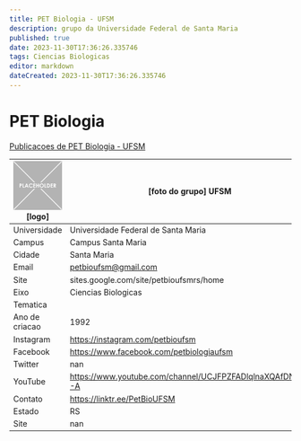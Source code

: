 ```yaml
---
title: PET Biologia - UFSM
description: grupo da Universidade Federal de Santa Maria
published: true
date: 2023-11-30T17:36:26.335746
tags: Ciencias Biologicas
editor: markdown
dateCreated: 2023-11-30T17:36:26.335746
---
```


# PET Biologia

[Publicacoes de PET Biologia - UFSM](/atividade/264PETBiologiaUFSM/feed.md)

| ![placeholder.png](/placeholder.png) [logo] | [foto do grupo] UFSM         |
| ------------------------------------------- | ------------------------------------------------- |
| Universidade                                | Universidade Federal de Santa Maria      |
| Campus                                      | Campus Santa Maria            |
| Cidade                                      | Santa Maria             |
| Email                                       | petbioufsm@gmail.com             |
| Site                                        | sites.google.com/site/petbioufsmrs/home              |
| Eixo                                        | Ciencias Biologicas              |
| Tematica                                    |           |
| Ano de criacao                              | 1992        |
| Instagram                                   | https://instagram.com/petbioufsm         |
| Facebook                                    | https://www.facebook.com/petbiologiaufsm          |
| Twitter                                     | nan           |
| YouTube                                     | https://www.youtube.com/channel/UCJFPZFADlqlnaXQAfDNKS-A           |
| Contato                                     | https://linktr.ee/PetBioUFSM         |
| Estado                                      |  RS            |
| Site                                        | nan |
